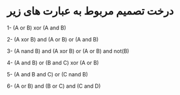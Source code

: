 # درخت تصمیم مربوط به عبارت های زیر 

1- (A or B) xor (A and B)


2- (A xor B) and (A or B) or (A and B)


3- (A nand B) and (A xor B) or (A or B) and not(B)


4- (A and B) or (B and C) xor (A or B)


5- (A and B and C) or (C nand B) 


6- (A or B) and (B or C) and (C and D)
